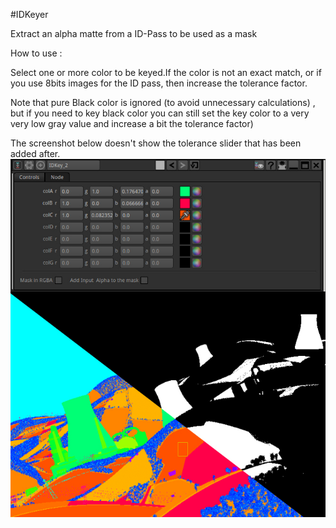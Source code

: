 #IDKeyer

Extract an alpha matte from a ID-Pass to be used as a mask

How to use :

Select one or more color to be keyed.If the color is not an exact match, or if you use 8bits images for the ID pass, then increase the tolerance factor.

Note that pure Black color is ignored (to avoid unnecessary calculations) , but if you need to key black color you can still set the key color to a very very low gray value and increase a bit the tolerance factor)

The screenshot below doesn't show the tolerance slider that has been added after.
![Screenshot](Resources/ScreenShot.jpg)
